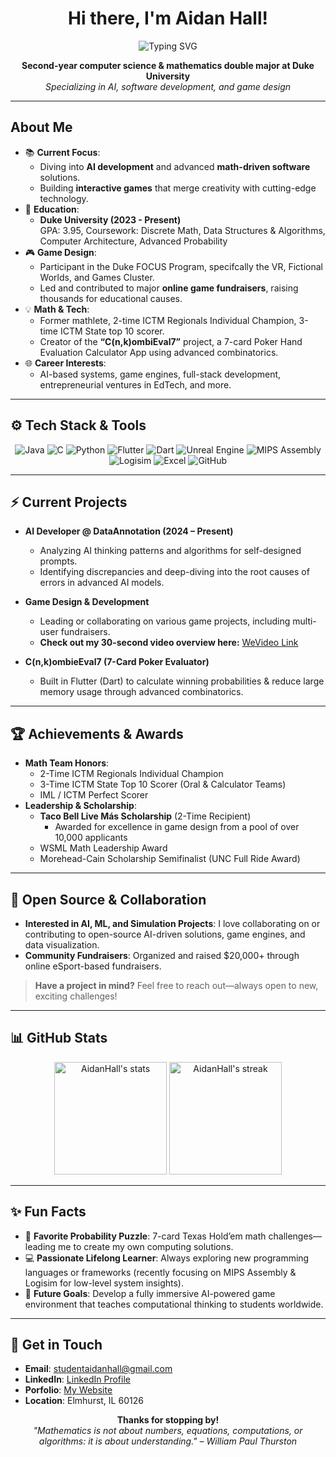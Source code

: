 <!--
  Tip: Change the "img" sources, shield URLs, or your GitHub username (AidanHall) 
  wherever appropriate. 
  Also, feel free to remove any sections you don't want or add new ones.
-->

<h1 align="center">Hi there, I'm Aidan Hall!</h1>

<div align="center">
  <img src="https://readme-typing-svg.herokuapp.com?size=22&duration=3500&color=007ACC&lines=Computer+Science+%26+Math+at+Duke+University;Software+Developer+%7C+AI+Enthusiast;Game+Designer+%7C+Math+Team+Champion" alt="Typing SVG" />
</div>

<p align="center">
  <strong>Second-year computer science & mathematics double major at Duke University</strong> <br>
  <em>Specializing in AI, software development, and game design</em>
</p>

---

## About Me

- 📚 **Current Focus**: 
  - Diving into <strong>AI development</strong> and advanced <strong>math-driven software</strong> solutions.
  - Building <strong>interactive games</strong> that merge creativity with cutting-edge technology.
- 🏫 **Education**: 
  - <strong>Duke University (2023 - Present)</strong>  
    GPA: 3.95, Coursework: Discrete Math, Data Structures & Algorithms, Computer Architecture, Advanced Probability
- 🎮 **Game Design**:
  - Participant in the Duke FOCUS Program, specifcally the VR, Fictional Worlds, and Games Cluster.
  - Led and contributed to major <strong>online game fundraisers</strong>, raising thousands for educational causes.
- 💡 **Math & Tech**: 
  - Former mathlete, 2-time ICTM Regionals Individual Champion, 3-time ICTM State top 10 scorer.
  - Creator of the <strong>“C(n,k)ombiEval7”</strong> project, a 7-card Poker Hand Evaluation Calculator App using advanced combinatorics.
- 🌐 **Career Interests**: 
  - AI-based systems, game engines, full-stack development, entrepreneurial ventures in EdTech, and more.

---

## ⚙️ Tech Stack & Tools

<p align="center">
  <!-- You can replace or reorder these badges as you see fit -->
  <img src="https://img.shields.io/badge/Java-007396?style=flat&logo=java&logoColor=white" alt="Java" />
  <img src="https://img.shields.io/badge/C-00599C?style=flat&logo=c&logoColor=white" alt="C" />
  <img src="https://img.shields.io/badge/Python-3776AB?style=flat&logo=python&logoColor=white" alt="Python" />
  <img src="https://img.shields.io/badge/Flutter-02569B?style=flat&logo=flutter&logoColor=white" alt="Flutter" />
  <img src="https://img.shields.io/badge/Dart-0175C2?style=flat&logo=dart&logoColor=white" alt="Dart" />
  <img src="https://img.shields.io/badge/Unreal Engine-313131?style=flat&logo=unreal-engine&logoColor=white" alt="Unreal Engine" />
  <img src="https://img.shields.io/badge/MIPSAssembly-555555?style=flat" alt="MIPS Assembly" />
  <img src="https://img.shields.io/badge/Logisim-blue?style=flat" alt="Logisim" />
  <img src="https://img.shields.io/badge/Excel-217346?style=flat&logo=microsoft-excel&logoColor=white" alt="Excel" />
  <img src="https://img.shields.io/badge/GitHub-181717?style=flat&logo=github&logoColor=white" alt="GitHub" />
</p>

---

## ⚡ Current Projects

- **AI Developer @ DataAnnotation (2024 – Present)**
  - Analyzing AI thinking patterns and algorithms for self-designed prompts.
  - Identifying discrepancies and deep-diving into the root causes of errors in advanced AI models.

- **Game Design & Development**
  - Leading or collaborating on various game projects, including multi-user fundraisers.
  - <strong>Check out my 30-second video overview here:</strong> [WeVideo Link](https://www.wevideo.com/view/3656738608)

- **C(n,k)ombieEval7 (7-Card Poker Evaluator)**
  - Built in Flutter (Dart) to calculate winning probabilities & reduce large memory usage 
    through advanced combinatorics.

---

## 🏆 Achievements & Awards

- **Math Team Honors**:
  - 2-Time ICTM Regionals Individual Champion  
  - 3-Time ICTM State Top 10 Scorer (Oral & Calculator Teams)  
  - IML / ICTM Perfect Scorer
- **Leadership & Scholarship**:
  - <strong>Taco Bell Live Más Scholarship</strong> (2-Time Recipient)  
    - Awarded for excellence in game design from a pool of over 10,000 applicants
  - WSML Math Leadership Award
  - Morehead-Cain Scholarship Semifinalist (UNC Full Ride Award)

---

## 🤝 Open Source & Collaboration

- **Interested in AI, ML, and Simulation Projects**: I love collaborating on or contributing to open-source AI-driven solutions, game engines, and data visualization.
- **Community Fundraisers**: Organized and raised $20,000+ through online eSport-based fundraisers.

> **Have a project in mind?** Feel free to reach out—always open to new, exciting challenges!

---

## 📊 GitHub Stats

<div align="center">
  <img height="180em" src="https://github-readme-stats.vercel.app/api?username=AidanHall&show_icons=true&hide_border=true&theme=radical" alt="AidanHall's stats"/>
  <img height="180em" src="https://github-readme-streak-stats.herokuapp.com/?user=AidanHall&hide_border=true&theme=radical" alt="AidanHall's streak"/>
</div>

<!-- 
  Tip: If the above stats aren’t working properly, try using a personal token or 
  another variant from: https://github.com/anuraghazra/github-readme-stats 
-->

---

## ✨ Fun Facts

- 🎲 **Favorite Probability Puzzle**: 7-card Texas Hold’em math challenges—leading me to create my own computing solutions.
- 💻 **Passionate Lifelong Learner**: Always exploring new programming languages or frameworks (recently focusing on MIPS Assembly & Logisim for low-level system insights).
- 🚀 **Future Goals**: Develop a fully immersive AI-powered game environment that teaches computational thinking to students worldwide.

---

## 🎯 Get in Touch

- **Email**: [studentaidanhall@gmail.com](mailto:studentaidanhall@gmail.com)
- **LinkedIn**: [LinkedIn Profile](https://www.linkedin.com/in/aidan-hall-30255025a/)
- **Porfolio**: [My Website](https://dukeaidanhall.github.io/)
- **Location**: Elmhurst, IL 60126

<p align="center">
  <strong>Thanks for stopping by!</strong>  
  <br />
  <em>"Mathematics is not about numbers, equations, computations, or algorithms: it is about understanding." – William Paul Thurston</em>
</p>
